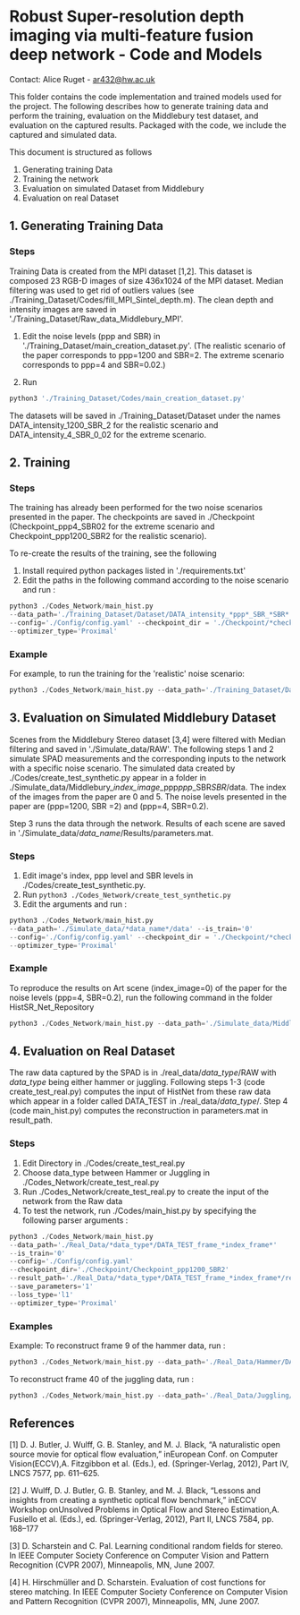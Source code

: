 
# Robust Super-resolution depth imaging via multi-feature fusion deep network - Code and Models            


Contact: Alice Ruget - ar432@hw.ac.uk


This folder contains the code implementation and trained models used for the
project. The following describes how to generate training data and perform the
training, evaluation on the Middlebury test dataset, and evaluation on the
captured results. Packaged with the code, we include the captured
and simulated data. 

This document is structured as follows
1. Generating training Data 
2. Training the network
3. Evaluation on simulated Dataset from Middlebury
4. Evaluation on real Dataset


## 1. Generating Training Data

### Steps
 
Training Data is created from the MPI dataset [1,2]. This dataset is composed 23 RGB-D images of size 436x1024 of the MPI dataset. Median filtering was used to get rid of outliers values (see ./Training_Dataset/Codes/fill_MPI_Sintel_depth.m). The clean depth and intensity images are saved in './Training_Dataset/Raw_data_Middlebury_MPI'.  

1. Edit the noise levels (ppp and SBR) in './Training_Dataset/main_creation_dataset.py'.
(The realistic scenario of the paper corresponds to ppp=1200 and SBR=2. The extreme scenario corresponds to ppp=4 and SBR=0.02.)

2. Run 
```python
python3 './Training_Dataset/Codes/main_creation_dataset.py'
```
The datasets will be saved in ./Training_Dataset/Dataset under the names DATA_intensity_1200_SBR_2 for the realistic scenario and DATA_intensity_4_SBR_0_02 for the extreme scenario.


## 2. Training

### Steps
The training has already been performed for the two noise scenarios presented in the paper. The checkpoints are saved in ./Checkpoint (Checkpoint_ppp4_SBR02 for the extreme scenario and Checkpoint_ppp1200_SBR2 for the realistic scenario).

To re-create the results of the training, see the following
1. Install required python packages listed in './requirements.txt' 
2. Edit the paths in the following command according to the noise scenario and run :

```python
python3 ./Codes_Network/main_hist.py 
--data_path='./Training_Dataset/Dataset/DATA_intensity_*ppp*_SBR_*SBR*' --is_train='1'
--config='./Config/config.yaml' --checkpoint_dir = './Checkpoint/*checkpoint_name*' --result_path='./Results_Training/ppp*ppp*_SBR_*SBR*' --save_parameters='1' --loss_type='l1' 
--optimizer_type='Proximal'
```

### Example 
For example, to run the training for the 'realistic' noise scenario:
```python
python3 ./Codes_Network/main_hist.py --data_path='./Training_Dataset/Dataset/DATA_intensity_1200_SBR_2' --is_train='1' --config='/Config/config.yaml' --checkpoint_dir='./Checkpoint/Checkpoint_ppp1200_SBR2' --result_path='/Results_Training/ppp1200_SBR2' --save_parameters='1' --loss_type='l1' --optimizer_type='Proximal'
```



## 3. Evaluation on Simulated Middlebury Dataset
Scenes from the Middlebury Stereo dataset [3,4] were filtered with Median filtering and saved in './Simulate_data/RAW'. 
The following steps 1 and 2 simulate SPAD measurements and the corresponding inputs to the network with a specific noise scenario. The simulated data created by ./Codes/create_test_synthetic.py appear in a folder in ./Simulate_data/Middlebury_*index_image*_ppp*ppp*_SBR*SBR*/data. The index of the images from the paper are 0 and 5. The noise levels presented in the paper are (ppp=1200, SBR =2) and (ppp=4, SBR=0.2).

Step 3 runs the data through the network. Results of each scene are saved in './Simulate_data/*data_name*/Results/parameters.mat.

### Steps

1. Edit image's index, ppp level and SBR levels in ./Codes/create_test_synthetic.py. 
2. Run ```python3 ./Codes_Network/create_test_synthetic.py```
3. Edit the arguments and run : 
```python
python3 ./Codes_Network/main_hist.py 
--data_path='./Simulate_data/*data_name*/data' --is_train='0'
--config='./Config/config.yaml' --checkpoint_dir = './Checkpoint/*checkpoint_name*' --result_path='./Simulate_data/*data_name*/results' --save_parameters='1' --loss_type='l1' 
--optimizer_type='Proximal'
```

### Example 
To reproduce the results on Art scene (index_image=0) of the paper for the noise levels (ppp=4, SBR=0.2), run the following command in the folder HistSR_Net_Repository

```python
python3 ./Codes_Network/main_hist.py --data_path='./Simulate_data/Middlebury_0_ppp4_SBR0.02/data' --is_train='0' --config='./Config/config.yaml' --checkpoint_dir='/home/ar432/HistSR_Net_Repository/Checkpoint/Checkpoint_ppp4_SBR02' --result_path='./Simulate_data/Middlebury_0_ppp4_SBR0.02/Results' --save_parameters='1' --loss_type='l1' --optimizer_type='Proximal'
```

## 4. Evaluation on Real Dataset 
The raw data captured by the SPAD is in ./real_data/*data_type*/RAW with *data_type* being either hammer or juggling. 
Following steps 1-3 (code create_test_real.py) computes the input of HistNet from these raw data which appear in a folder called DATA_TEST in ./real_data/*data_type*/. Step 4 (code main_hist.py) computes the reconstruction in parameters.mat in result_path.

### Steps
1. Edit Directory in ./Codes/create_test_real.py 
2. Choose data_type between Hammer or Juggling in ./Codes_Network/create_test_real.py 
3. Run ./Codes_Network/create_test_real.py to create the input of the network from the Raw data
4. To test the network, run ./Codes/main_hist.py by specifying the following parser arguments : 

```python
python3 ./Codes_Network/main_hist.py
--data_path='./Real_Data/*data_type*/DATA_TEST_frame_*index_frame*'
--is_train='0'
--config='./Config/config.yaml'
--checkpoint_dir='./Checkpoint/Checkpoint_ppp1200_SBR2'
--result_path='./Real_Data/*data_type*/DATA_TEST_frame_*index_frame*/results'
--save_parameters='1'
--loss_type='l1' 
--optimizer_type='Proximal'
```

### Examples 


Example: To reconstruct frame 9 of the hammer data, run :

```python
python3 ./Codes_Network/main_hist.py --data_path='./Real_Data/Hammer/DATA_TEST_frame_9' --is_train='0' --config='./Config/config.yaml' --checkpoint_dir='./Checkpoint/Checkpoint_ppp1200_SBR2' --result_path='./Real_Data/Hammer/DATA_TEST_frame_9/results' --save_parameters='1' --loss_type='l1' --optimizer_type='Adagrad'
```

To reconstruct frame 40 of the juggling data, run : 
```python
python3 ./Codes_Network/main_hist.py --data_path='./Real_Data/Juggling/DATA_TEST_frame_40' --is_train='0' --config='./Config/config.yaml' --checkpoint_dir='./Checkpoint/Checkpoint_ppp1200_SBR2' --result_path='./Real_Data/Juggling/DATA_TEST_frame_40/results' --save_parameters='1' --loss_type='l1' --optimizer_type='Adagrad'
```
## References 

[1] D. J. Butler, J. Wulff, G. B. Stanley, and M. J. Black, “A naturalistic open source movie for optical flow evaluation,” inEuropean Conf. on Computer Vision(ECCV),A. Fitzgibbon et al. (Eds.), ed. (Springer-Verlag, 2012), Part IV, LNCS 7577, pp. 611–625.

[2] J. Wulff, D. J. Butler, G. B. Stanley, and M. J. Black, “Lessons and insights from creating a synthetic optical flow benchmark,” inECCV Workshop onUnsolved Problems in Optical Flow and Stereo Estimation,A. Fusiello et al. (Eds.), ed. (Springer-Verlag, 2012), Part II, LNCS 7584, pp. 168–177

[3] D. Scharstein and C. Pal. Learning conditional random fields for stereo.
In IEEE Computer Society Conference on Computer Vision and Pattern Recognition (CVPR 2007), Minneapolis, MN, June 2007.

[4] H. Hirschmüller and D. Scharstein. Evaluation of cost functions for stereo matching.
In IEEE Computer Society Conference on Computer Vision and Pattern Recognition (CVPR 2007), Minneapolis, MN, June 2007.


